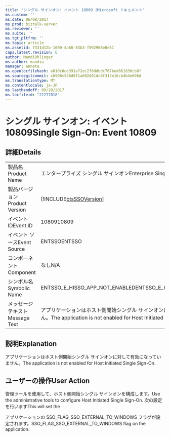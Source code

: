 ```yaml
---
title: 'シングル サインオン: イベント 10809 |Microsoft ドキュメント'
ms.custom: ''
ms.date: 06/08/2017
ms.prod: biztalk-server
ms.reviewer: ''
ms.suite: ''
ms.tgt_pltfrm: ''
ms.topic: article
ms.assetid: 7331d12b-1000-4a60-83b3-f092968e0e51
caps.latest.revision: 6
author: MandiOhlinger
ms.author: mandia
manager: anneta
ms.openlocfilehash: e010c6ee391e72ec270ddbdc767bed861836cb8f
ms.sourcegitcommit: cb908c540d8f1a692d01dc8f313e16cb4b4e696d
ms.translationtype: MT
ms.contentlocale: ja-JP
ms.lasthandoff: 09/20/2017
ms.locfileid: "22277018"
---
```

# <a name="single-sign-on-event-10809"></a><span data-ttu-id="3091a-102">シングル サインオン: イベント 10809</span><span class="sxs-lookup"><span data-stu-id="3091a-102">Single Sign-On: Event 10809</span></span>
## <a name="details"></a><span data-ttu-id="3091a-103">詳細</span><span class="sxs-lookup"><span data-stu-id="3091a-103">Details</span></span>  
  
|||  
|-|-|  
|<span data-ttu-id="3091a-104">製品名</span><span class="sxs-lookup"><span data-stu-id="3091a-104">Product Name</span></span>|<span data-ttu-id="3091a-105">エンタープライズ シングル サインオン</span><span class="sxs-lookup"><span data-stu-id="3091a-105">Enterprise Single Sign-On</span></span>|  
|<span data-ttu-id="3091a-106">製品バージョン</span><span class="sxs-lookup"><span data-stu-id="3091a-106">Product Version</span></span>|[!INCLUDE[btsSSOVersion](../includes/btsssoversion-md.md)]|  
|<span data-ttu-id="3091a-107">イベント ID</span><span class="sxs-lookup"><span data-stu-id="3091a-107">Event ID</span></span>|<span data-ttu-id="3091a-108">10809</span><span class="sxs-lookup"><span data-stu-id="3091a-108">10809</span></span>|  
|<span data-ttu-id="3091a-109">イベント ソース</span><span class="sxs-lookup"><span data-stu-id="3091a-109">Event Source</span></span>|<span data-ttu-id="3091a-110">ENTSSO</span><span class="sxs-lookup"><span data-stu-id="3091a-110">ENTSSO</span></span>|  
|<span data-ttu-id="3091a-111">コンポーネント</span><span class="sxs-lookup"><span data-stu-id="3091a-111">Component</span></span>|<span data-ttu-id="3091a-112">なし</span><span class="sxs-lookup"><span data-stu-id="3091a-112">N/A</span></span>|  
|<span data-ttu-id="3091a-113">シンボル名</span><span class="sxs-lookup"><span data-stu-id="3091a-113">Symbolic Name</span></span>|<span data-ttu-id="3091a-114">ENTSSO_E_HISSO_APP_NOT_ENABLED</span><span class="sxs-lookup"><span data-stu-id="3091a-114">ENTSSO_E_HISSO_APP_NOT_ENABLED</span></span>|  
|<span data-ttu-id="3091a-115">メッセージ テキスト</span><span class="sxs-lookup"><span data-stu-id="3091a-115">Message Text</span></span>|<span data-ttu-id="3091a-116">アプリケーションはホスト側開始シングル サインオンに対して有効になっていません。</span><span class="sxs-lookup"><span data-stu-id="3091a-116">The application is not enabled for Host Initiated Single Sign-On.</span></span>|  
  
## <a name="explanation"></a><span data-ttu-id="3091a-117">説明</span><span class="sxs-lookup"><span data-stu-id="3091a-117">Explanation</span></span>  
 <span data-ttu-id="3091a-118">アプリケーションはホスト側開始シングル サインオンに対して有効になっていません。</span><span class="sxs-lookup"><span data-stu-id="3091a-118">The application is not enabled for Host Initiated Single Sign-On.</span></span>  
  
## <a name="user-action"></a><span data-ttu-id="3091a-119">ユーザーの操作</span><span class="sxs-lookup"><span data-stu-id="3091a-119">User Action</span></span>  
 <span data-ttu-id="3091a-120">管理ツールを使用して、ホスト側開始シングル サインオンを構成します。</span><span class="sxs-lookup"><span data-stu-id="3091a-120">Use the administrative tools to configure Host Initiated Single Sign-On.</span></span> <span data-ttu-id="3091a-121">次の設定を行います</span><span class="sxs-lookup"><span data-stu-id="3091a-121">This will set the</span></span>  
  
 <span data-ttu-id="3091a-122">アプリケーションの SSO_FLAG_SSO_EXTERNAL_TO_WINDOWS フラグが設定されます。</span><span class="sxs-lookup"><span data-stu-id="3091a-122">SSO_FLAG_SSO_EXTERNAL_TO_WINDOWS flag on the application.</span></span>
